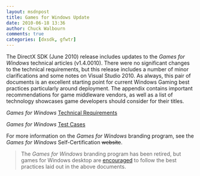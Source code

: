 ```yaml
---
layout: msdnpost
title: Games for Windows Update
date: 2010-06-18 13:36
author: Chuck Walbourn
comments: true
categories: [dxsdk, gfwtr]
---
```

The DirectX SDK (June 2010) release includes updates to the <em>Games for Windows</em> technical articles (v1.4.0010). There were no significant changes to the technical requirements, but this release includes a number of minor clarifications and some notes on Visual Studio 2010. As always, this pair of documents is an excellent starting point for current Windows Gaming best practices particularly around deployment. The appendix contains important recommendations for game middleware vendors, as well as a list of technology showcases game developers should consider for their titles.
<!--more-->

<em>Games for Windows</em> <a href="https://docs.microsoft.com/en-us/windows/desktop/DxTechArts/games-for-windows-technical-requirements-1-1-0006" title="Technical Requirements">Technical Requirements</a>

<em>Games for Windows </em><a href="https://docs.microsoft.com/en-us/windows/desktop/DxTechArts/games-for-windows-test-requirements-1-0-0006" title="Test Cases">Test Cases</a>

For more information on the <em>Games for Windows </em>branding program, see the <em>Games for Windows </em>Self-Certification <strike>website</strike>.

> The _Games for Windows_ branding program has been retired, but games for Windows desktop are [encouraged](https://walbourn.github.io/desktop-games-on-windows-8-x/) to follow the best practices laid out in the above documents.
